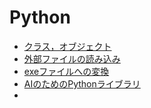 # Python

<script>
document.title = 'Pythonまとめ';
</script>


* [クラス，オブジェクト](class_object.md)
* [外部ファイルの読み込み](import_files.md)
* [exeファイルへの変換](to_exe.md)
* [AIのためのPythonライブラリ](library_for_AI.md)
* []()